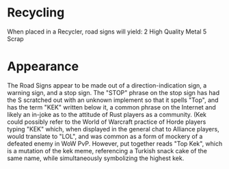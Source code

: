 # Recycling

When placed in a Recycler, road signs will yield:
2 High Quality Metal
5 Scrap
# Appearance

The Road Signs appear to be made out of a direction-indication sign, a warning sign, and a stop sign. The "STOP" phrase on the stop sign has had the S scratched out with an unknown implement so that it spells "Top", and has the term "KEK" written below it, a common phrase on the Internet and likely an in-joke as to the attitude of Rust players as a community. (Kek could possibly refer to the World of Warcraft practice of Horde players typing "KEK" which, when displayed in the general chat to Alliance players, would translate to "LOL", and was common as a form of mockery of a defeated enemy in WoW PvP. 
However, put together reads "Top Kek", which is a mutation of the kek meme, referencing a Turkish snack cake of the same name, while simultaneously symbolizing the highest kek.
